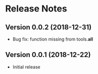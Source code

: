 # Release Notes

## Version 0.0.2 (2018-12-31)

- Bug fix: function missing from tools.__all__


## Version 0.0.1 (2018-12-22)

- Initial release
